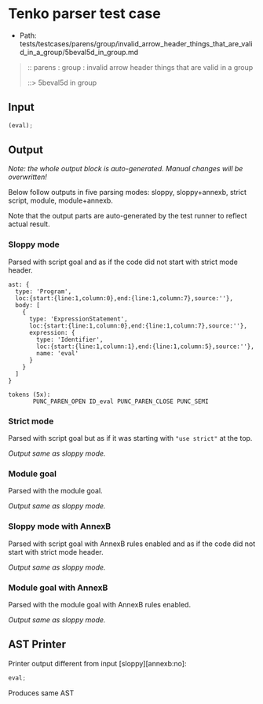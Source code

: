 # Tenko parser test case

- Path: tests/testcases/parens/group/invalid_arrow_header_things_that_are_valid_in_a_group/5beval5d_in_group.md

> :: parens : group : invalid arrow header things that are valid in a group
>
> ::> 5beval5d in group

## Input

`````js
(eval);
`````

## Output

_Note: the whole output block is auto-generated. Manual changes will be overwritten!_

Below follow outputs in five parsing modes: sloppy, sloppy+annexb, strict script, module, module+annexb.

Note that the output parts are auto-generated by the test runner to reflect actual result.

### Sloppy mode

Parsed with script goal and as if the code did not start with strict mode header.

`````
ast: {
  type: 'Program',
  loc:{start:{line:1,column:0},end:{line:1,column:7},source:''},
  body: [
    {
      type: 'ExpressionStatement',
      loc:{start:{line:1,column:0},end:{line:1,column:7},source:''},
      expression: {
        type: 'Identifier',
        loc:{start:{line:1,column:1},end:{line:1,column:5},source:''},
        name: 'eval'
      }
    }
  ]
}

tokens (5x):
       PUNC_PAREN_OPEN ID_eval PUNC_PAREN_CLOSE PUNC_SEMI
`````

### Strict mode

Parsed with script goal but as if it was starting with `"use strict"` at the top.

_Output same as sloppy mode._

### Module goal

Parsed with the module goal.

_Output same as sloppy mode._

### Sloppy mode with AnnexB

Parsed with script goal with AnnexB rules enabled and as if the code did not start with strict mode header.

_Output same as sloppy mode._

### Module goal with AnnexB

Parsed with the module goal with AnnexB rules enabled.

_Output same as sloppy mode._

## AST Printer

Printer output different from input [sloppy][annexb:no]:

````js
eval;
````

Produces same AST

